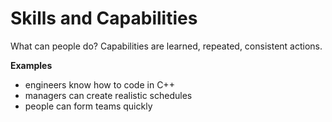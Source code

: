 # Skills and Capabilities

What can people do? Capabilities are learned, repeated, consistent actions.

**Examples**

* engineers know how to code in C++
* managers can create realistic schedules
* people can form teams quickly

